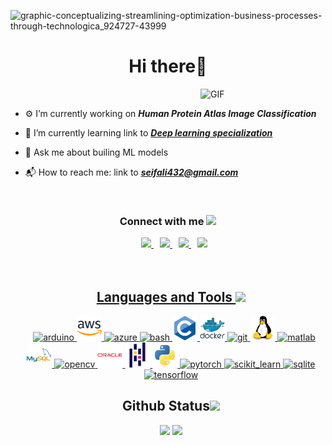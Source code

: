 
![graphic-conceptualizing-streamlining-optimization-business-processes-through-technologica_924727-43999](https://github.com/user-attachments/assets/875f4a7f-e81b-4d2a-b8b7-96bf0ed8fa81)


<h1 align="center">Hi there👋 </h1>

<img align="right" width="200" alt="GIF" src="https://github.com/user-attachments/assets/bd917d2c-6eb3-4e47-944d-7d4982aa377d" width="150">
<br/>

- ⚙️ I’m currently working on ***Human Protein Atlas Image Classification***
- 🌱 I’m currently learning link to [***Deep learning specialization***](https://www.coursera.org/specializations/deep-learning?myLearningTab=IN_PROGRESS)
- 💬 Ask me about builing ML models
- 📬 How to reach me: link to ***seifali432@gmail.com***

  <br/>

<h3 align="center"> Connect with me  
  <img src="https://media4.giphy.com/media/v1.Y2lkPTc5MGI3NjExem81d3cyZWx2bGV0MHZwc2d4eXJrNGM4OWkwOGk0Y3ZtM3d4bDlzMiZlcD12MV9pbnRlcm5hbF9naWZfYnlfaWQmY3Q9cw/dkJA5cYMq2XLNkaO9s/giphy.webp" width="25"> </h3>


  
<div align="center" class="icons-social" style="margin-left: 10px;">
    <a style="margin-left: 10px;" target="_blank" href="https://www.linkedin.com/in/seif-aly-860007286">
        <img src="https://github.com/user-attachments/assets/dc54b204-a65d-4067-b112-d556f3be0a61"width= "60">
    </a>
    <a style="margin-left: 10px;" target="_blank" href="https://huggingface.co/seifali">
        <img src="https://github.com/user-attachments/assets/6e88d872-7e53-4984-94ad-fd379a568f24" width="80">
   </a>
    <a style="margin-left: 10px;" target="_blank" href="https://www.kaggle.com/seifali432">
        <img src="https://github.com/user-attachments/assets/39074d99-76e3-4a05-bd52-b6a57307d444" width="60">
    </a>
      <a style="margin-left: 10px;" target="_blank" href="https://github.com/seifXD">
        <img src="https://github.com/user-attachments/assets/864b6df0-41df-4af2-bd70-ea2e654b1f17" width="60">

<br/>
<br/>
<br/>

     


<h2 align="center"> Languages and Tools  
  <img src="https://media1.giphy.com/media/v1.Y2lkPTc5MGI3NjExdHZhbHQ0NnNydGlqM2s2Y2RxY3F1NDNrYTV3YWU2Nm9qcTlnMTZrZCZlcD12MV9pbnRlcm5hbF9naWZfYnlfaWQmY3Q9cw/QssGEmpkyEOhBCb7e1/giphy.webp" width="25"> </h2>



<a href="https://www.arduino.cc/" target="_blank" rel="noreferrer"> <img src="https://cdn.worldvectorlogo.com/logos/arduino-1.svg" alt="arduino" width="40" height="40"/> </a> <a href="https://aws.amazon.com" target="_blank" rel="noreferrer"> <img src="https://raw.githubusercontent.com/devicons/devicon/master/icons/amazonwebservices/amazonwebservices-original-wordmark.svg" alt="aws" width="40" height="40"/> </a> <a href="https://azure.microsoft.com/en-in/" target="_blank" rel="noreferrer"> <img src="https://www.vectorlogo.zone/logos/microsoft_azure/microsoft_azure-icon.svg" alt="azure" width="40" height="40"/> </a> <a href="https://www.gnu.org/software/bash/" target="_blank" rel="noreferrer"> <img src="https://www.vectorlogo.zone/logos/gnu_bash/gnu_bash-icon.svg" alt="bash" width="40" height="40"/> </a> <a href="https://www.cprogramming.com/" target="_blank" rel="noreferrer"> <img src="https://raw.githubusercontent.com/devicons/devicon/master/icons/c/c-original.svg" alt="c" width="40" height="40"/> </a> <a href="https://www.docker.com/" target="_blank" rel="noreferrer"> <img src="https://raw.githubusercontent.com/devicons/devicon/master/icons/docker/docker-original-wordmark.svg" alt="docker" width="40" height="40"/> </a> <a href="https://git-scm.com/" target="_blank" rel="noreferrer"> <img src="https://www.vectorlogo.zone/logos/git-scm/git-scm-icon.svg" alt="git" width="40" height="40"/> </a> <a href="https://www.linux.org/" target="_blank" rel="noreferrer"> <img src="https://raw.githubusercontent.com/devicons/devicon/master/icons/linux/linux-original.svg" alt="linux" width="40" height="40"/> </a> <a href="https://www.mathworks.com/" target="_blank" rel="noreferrer"> <img src="https://upload.wikimedia.org/wikipedia/commons/2/21/Matlab_Logo.png" alt="matlab" width="40" height="40"/> </a> <a href="https://www.mysql.com/" target="_blank" rel="noreferrer"> <img src="https://raw.githubusercontent.com/devicons/devicon/master/icons/mysql/mysql-original-wordmark.svg" alt="mysql" width="40" height="40"/> </a> <a href="https://opencv.org/" target="_blank" rel="noreferrer"> <img src="https://www.vectorlogo.zone/logos/opencv/opencv-icon.svg" alt="opencv" width="40" height="40"/> </a> <a href="https://www.oracle.com/" target="_blank" rel="noreferrer"> <img src="https://raw.githubusercontent.com/devicons/devicon/master/icons/oracle/oracle-original.svg" alt="oracle" width="40" height="40"/> </a> <a href="https://pandas.pydata.org/" target="_blank" rel="noreferrer"> <img src="https://raw.githubusercontent.com/devicons/devicon/2ae2a900d2f041da66e950e4d48052658d850630/icons/pandas/pandas-original.svg" alt="pandas" width="40" height="40"/> </a> <a href="https://www.python.org" target="_blank" rel="noreferrer"> <img src="https://raw.githubusercontent.com/devicons/devicon/master/icons/python/python-original.svg" alt="python" width="40" height="40"/> </a> <a href="https://pytorch.org/" target="_blank" rel="noreferrer"> <img src="https://www.vectorlogo.zone/logos/pytorch/pytorch-icon.svg" alt="pytorch" width="40" height="40"/> </a> <a href="https://scikit-learn.org/" target="_blank" rel="noreferrer"> <img src="https://upload.wikimedia.org/wikipedia/commons/0/05/Scikit_learn_logo_small.svg" alt="scikit_learn" width="40" height="40"/> </a> <a href="https://www.sqlite.org/" target="_blank" rel="noreferrer"> <img src="https://www.vectorlogo.zone/logos/sqlite/sqlite-icon.svg" alt="sqlite" width="40" height="40"/> </a> <a href="https://www.tensorflow.org" target="_blank" rel="noreferrer"> <img src="https://www.vectorlogo.zone/logos/tensorflow/tensorflow-icon.svg" alt="tensorflow" width="40" height="40"/> </a> </p>
<h2 align="center"> Github Status<img src="https://media1.giphy.com/media/v1.Y2lkPTc5MGI3NjExdjJ4MDliYWxzMGJzbW5uajVmcHFob2xpajQ1YnV2dDE4eTd6YWU5NyZlcD12MV9pbnRlcm5hbF9naWZfYnlfaWQmY3Q9cw/RMR2YEaUQetgZCMbIu/giphy.webp" width="35"> </h2>

![](https://github-readme-stats.vercel.app/api?username=seifXD&theme=shadow_blue&hide_border=false&include_all_commits=true&count_private=false)
![](https://github-readme-streak-stats.herokuapp.com/?user=seifXD&theme=shadow_blue&hide_border=false)<br/>





        
      










<!--
**seifXD/seifXD** is a ✨ _special_ ✨ repository because its `README.md` (this file) appears on your GitHub profile.

Here are some ideas to get you started:



- 👯 I’m looking to collaborate on ...
- 🤔 I’m looking for help with ...


- 😄 Pronouns: ...
- ⚡ Fun fact: ...
-->
